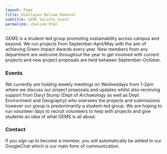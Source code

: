 ```yaml
---
layout: Page
title: Himilayan Balsam Removal
subtitle: GEMS Society Event
permalink: /balsam.html
---
```


GEMS is a student-led group promoting sustainability across campus and beyond. We run projects from September-April/May with the aim of achieving Green Impact Awards every year. New members from any department are welcome throughout the year to get involved with current projects and new project proposals are held between September-October.

### Events

We currently are holding weekly meetings on Wednesdays from 1-2pm where we discuss our project proposals and updates whilst also receiving support from Daryl Stump (Dept of Archaeology as well as Dept Environment and Geography) who oversees the projects and submissions however our group is predominantly a student-led group. We are hoping to run volunteer days to recruit volunteers to help with projects and give students an idea of what GEMS is all about.

### Contact

If you sign up to become a member, you will automatically be added to our GoogleChat which is our main form of communication. 
